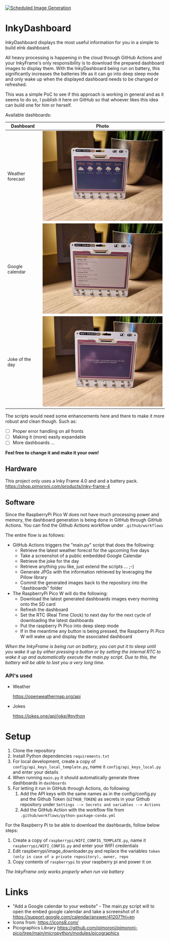 [![Scheduled Image Generation](https://github.com/bytecube/InkyDashboard/actions/workflows/python-package-conda.yml/badge.svg)](https://github.com/bytecube/CalPi2/actions/workflows/python-package-conda.yml)

# InkyDashboard

InkyDashboard displays the most useful information for you in a simple to build eInk dashboard.

All heavy processing is happening in the cloud through GitHub Actions and your InkyFrame's only responsibility is to download the prepared dashboard images to display them. With the InkyDashboard being run on battery, this significantly increases the batteries life as it can go into deep sleep mode and only wake up when the displayed dashboard needs to be changed or refreshed.

This was a simple PoC to see if this approach is working in general and as it seems to do so, I publish it here on GitHub so that whoever likes this idea can build one for him or herself.

Available dashboards:


| Dashboard        | Photo                                                    |
| ---------------- | -------------------------------------------------------- |
| Weather forecast | ![dashboard_weather.jpg](assets/dashboard_weather.jpg)   |
| Google calendar  | ![dashboard_calendar.jpg](assets/dashboard_calendar.jpg) |
| Joke of the day  | ![dashboard_joke.jpg](assets/dashboard_joke.jpg)         |

The scripts would need some enhancements here and there to make it more robust and clean though. Such as:

* [ ]  Proper error handling on all fronts
* [ ]  Making it (more) easily expandable
* [ ]  More dashboards ...

**Feel free to change it and make it your own!**

## Hardware

This project only uses a Inky Frame 4.0 and and a battery pack.
https://shop.pimoroni.com/products/inky-frame-4

## Software

Since the RaspberryPi Pico W does not have much processing power and memory, the dashboard generation is being done in GitHub through GitHub Actions. You can find the Github Actions workflow under `.github/workflows`

The entire flow is as follows:

- GitHub Actions triggers the "main.py" script that does the following:
  - Retrieve the latest weather forecst for the upcoming five days
  - Take a screenshot of a public embedded Google Calendar
  - Retrieve the joke for the day
  - Retrieve anything you like, just extend the scripts ...  ;-)
  - Generate JPGs with the information retrieved by leveraging the Pillow library
  - Commit the generated images back to the repository into the "dashboards" folder
- The RaspberryPi Pico W will do the following:
  - Download the latest generated dashboards images every morning onto the SD card
  - Refresh the dashboard
  - Set the RTC (Real Time Clock) to next day for the next cycle of downloading the latest dashboards
  - Put the raspberry Pi Pico into deep sleep mode
  - If in the meantime any button is being pressed, the Raspberry Pi Pico W will wake up and display the associated dashboard

*When the InkyFrame is being run on battery, you can put it to sleep until you wake it up by either pressing a button or by setting the internal RTC to wake it up and automatically execute the main.py script. Due to this, the battery will be able to last you a very long time.*

### API's used

* Weather

  https://openweathermap.org/api
* Jokes

  https://jokes.one/api/joke/#python

# Setup

1. Clone the repository
2. Install Python dependencies `requirements.txt`
3. For local development, create a copy of `config/api_keys_local_template.py`, name it `config/api_keys_local.py` and enter your details
4. When running `main.py` it should automatically generate three dashboards in `dashboards`
5. For letting it run in GitHub through Actions, do following:
   1. Add the API keys with the same names as in the config/config.py and the Github Token (`GITHUB_TOKEN`) as secrets in your Github repository under `Settings --> Secrets and variables --> Actions`
   2. Add the GitHub Action with the workflow file from `.github/workflows/python-package-conda.yml`

For the Raspberry Pi to be able to download the dashboards, follow below steps:

1. Create a copy of `raspberrypi/WIFI_CONFIG_TEMPLATE.py`, name it `raspberrypi/WIFI_CONFIG.py` and enter your WIFI credentials
2. Edit raspberrypi/image_downloader.py and replace the variables `token (only in case of a private repository), owner, repo`
3. Copy contents of `raspberrypi` to your raspberry pi and power it on

*The InkyFrame only works properly when run via battery*

# Links

- "Add a Google calendar to your website" - The main.py script will to open the embed google calendar and take a screenshot of it
  https://support.google.com/calendar/answer/41207?hl=en
- Icons from:
  https://icons8.com/
- Picographics Library
  https://github.com/pimoroni/pimoroni-pico/tree/main/micropython/modules/picographics
